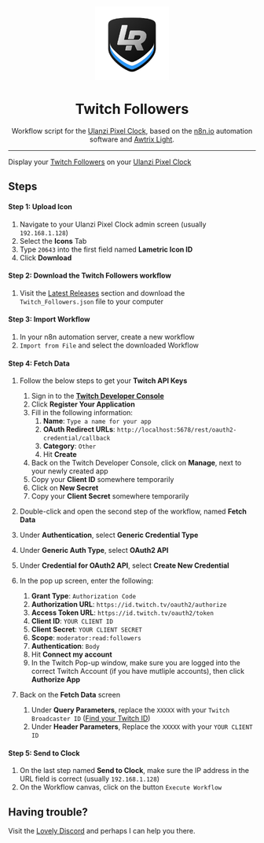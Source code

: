 <p align="center">
<img width="150" height="150" alt="Lovely Sim Racing" src="images/lr-logo-small.png">
</p>

<h1 align="center">Twitch Followers</h1>

<p align="center">
Workflow script for the <a href="https://j76.me/PixelClock">Ulanzi Pixel Clock</a>, based on the <a href="https://n8n.io">n8n.io</a> automation software and <a href="https://blueforcer.github.io/awtrix-light/">Awtrix Light</a>.
</p>
 
---

Display your [Twitch Followers](https://twitch.tv) on your [Ulanzi Pixel Clock](https://j76.me/PixelClock)

## Steps

#### Step 1: Upload Icon
1. Navigate to your Ulanzi Pixel Clock admin screen (usually `192.168.1.128`)
2. Select the **Icons** Tab
3. Type `20643` into the first field named **Lametric Icon ID**
4. Click **Download**

#### Step 2: Download the Twitch Followers workflow
1. Visit the [Latest Releases](https://github.com/cdemetriadis/lovely-pixelclock-n8n/releases) section and download the `Twitch_Followers.json` file to your computer

#### Step 3: Import Workflow
1. In your n8n automation server, create a new workflow
2. `Import from File` and select the downloaded Workflow

#### Step 4: Fetch Data
1. Follow the below steps to get your **Twitch API Keys**

	1. Sign in to the [**Twitch Developer Console**](https://dev.twitch.tv/console/apps) 
	2. Click **Register Your Application**
	3. Fill in the following information:
		1. **Name**: `Type a name for your app`
		2. **OAuth Redirect URLs**: `http://localhost:5678/rest/oauth2-credential/callback`
		3. **Category**: `Other`
		4. Hit **Create**
	4. Back on the Twitch Developer Console, click on **Manage**, next to your newly created app
	5. Copy your **Client ID** somewhere temporarily
	6. Click on **New Secret**
	7. Copy your **Client Secret** somewhere temporarily

2. Double-click and open the second step of the workflow, named **Fetch Data**
3. Under **Authentication**, select **Generic Credential Type**
4. Under **Generic Auth Type**, select **OAuth2 API**
5. Under **Credential for OAuth2 API**, select **Create New Credential**
6. In the pop up screen, enter the following:
	1. **Grant Type**: `Authorization Code`
	2. **Authorization URL**: `https://id.twitch.tv/oauth2/authorize`
	3. **Access Token URL**: `https://id.twitch.tv/oauth2/token`
	3. **Client ID**: `YOUR CLIENT ID`
	4. **Client Secret**: `YOUR CLIENT SECRET`
	5. **Scope**: `moderator:read:followers`
	6. **Authentication**: `Body`
	7. Hit **Connect my account**
	8. In the Twitch Pop-up window, make sure you are logged into the correct Twitch Account (if you have mutliple accounts), then click **Authorize App**
7. Back on the **Fetch Data** screen
	1. Under **Query Parameters**, replace the `XXXXX` with your `Twitch Broadcaster ID` ([Find your Twitch ID](https://www.streamweasels.com/tools/convert-twitch-username-to-user-id/))
	2. Under **Header Parameters**, Replace the `XXXXX` with your `YOUR CLIENT ID`

#### Step 5: Send to Clock
1. On the last step named **Send to Clock**, make sure the IP address in the URL field is correct (usually `192.168.1.128`)
2. On the Workflow canvas, click on the button `Execute Workflow`


## Having trouble?
Visit the [Lovely Discord](https://j76.me/LSRDiscord) and perhaps I can help you there.
